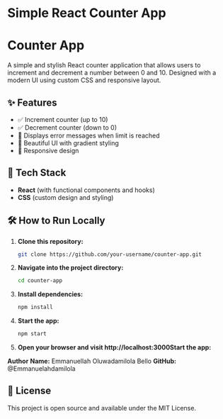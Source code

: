 # Simple React Counter App
# Counter App
A simple and stylish React counter application that allows users to increment and decrement a number between 0 and 10. Designed with a modern UI using custom CSS and responsive layout.

## ✨ Features

- ✅ Increment counter (up to 10)
- ✅ Decrement counter (down to 0)
- 🚫 Displays error messages when limit is reached
- 🎨 Beautiful UI with gradient styling
- 📱 Responsive design

## 🧠 Tech Stack

- **React** (with functional components and hooks)
- **CSS** (custom design and styling)

## 🛠️ How to Run Locally

1. **Clone this repository:**
   ```bash
   git clone https://github.com/your-username/counter-app.git
   
2. **Navigate into the project directory:**
   ```bash
   cd counter-app
   
4. **Install dependencies:**
   ```bash
   npm install
   
6. **Start the app:**
   ```bash
   npm start

8. **Open your browser and visit http://localhost:3000Start the app:**

 **Author**
**Name:** Emmanuellah Oluwadamilola Bello
**GitHub:** @Emmanuelahdamilola

## 📝 License
This project is open source and available under the MIT License.





   

